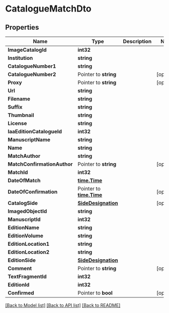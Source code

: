 # CatalogueMatchDto

## Properties

Name | Type | Description | Notes
------------ | ------------- | ------------- | -------------
**ImageCatalogId** | **int32** |  | 
**Institution** | **string** |  | 
**CatalogueNumber1** | **string** |  | 
**CatalogueNumber2** | Pointer to **string** |  | [optional] 
**Proxy** | Pointer to **string** |  | [optional] 
**Url** | **string** |  | 
**Filename** | **string** |  | 
**Suffix** | **string** |  | 
**Thumbnail** | **string** |  | 
**License** | **string** |  | 
**IaaEditionCatalogueId** | **int32** |  | 
**ManuscriptName** | **string** |  | 
**Name** | **string** |  | 
**MatchAuthor** | **string** |  | 
**MatchConfirmationAuthor** | Pointer to **string** |  | [optional] 
**MatchId** | **int32** |  | 
**DateOfMatch** | [**time.Time**](time.Time.md) |  | 
**DateOfConfirmation** | Pointer to [**time.Time**](time.Time.md) |  | [optional] 
**CatalogSide** | [**SideDesignation**](SideDesignation.md) |  | [optional] 
**ImagedObjectId** | **string** |  | 
**ManuscriptId** | **int32** |  | 
**EditionName** | **string** |  | 
**EditionVolume** | **string** |  | 
**EditionLocation1** | **string** |  | 
**EditionLocation2** | **string** |  | 
**EditionSide** | [**SideDesignation**](SideDesignation.md) |  | 
**Comment** | Pointer to **string** |  | [optional] 
**TextFragmentId** | **int32** |  | 
**EditionId** | **int32** |  | 
**Confirmed** | Pointer to **bool** |  | [optional] 

[[Back to Model list]](../README.md#documentation-for-models) [[Back to API list]](../README.md#documentation-for-api-endpoints) [[Back to README]](../README.md)


